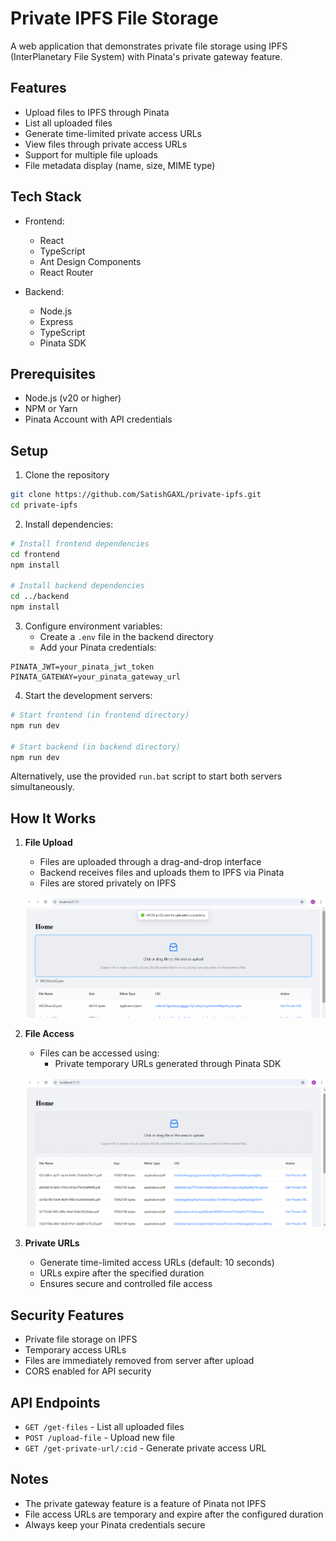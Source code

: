# Private IPFS File Storage

A web application that demonstrates private file storage using IPFS (InterPlanetary File System) with Pinata's private gateway feature.

## Features

- Upload files to IPFS through Pinata
- List all uploaded files
- Generate time-limited private access URLs
- View files through private access URLs
- Support for multiple file uploads
- File metadata display (name, size, MIME type)

## Tech Stack

- Frontend:
  - React
  - TypeScript
  - Ant Design Components
  - React Router

- Backend:
  - Node.js
  - Express
  - TypeScript
  - Pinata SDK

## Prerequisites

- Node.js (v20 or higher)
- NPM or Yarn
- Pinata Account with API credentials

## Setup

1. Clone the repository
```bash
git clone https://github.com/SatishGAXL/private-ipfs.git
cd private-ipfs
```

2. Install dependencies:
```bash
# Install frontend dependencies
cd frontend
npm install

# Install backend dependencies
cd ../backend
npm install
```

3. Configure environment variables:
   - Create a `.env` file in the backend directory
   - Add your Pinata credentials:
```env
PINATA_JWT=your_pinata_jwt_token
PINATA_GATEWAY=your_pinata_gateway_url
```

4. Start the development servers:
```bash
# Start frontend (in frontend directory)
npm run dev

# Start backend (in backend directory)
npm run dev
```

Alternatively, use the provided `run.bat` script to start both servers simultaneously.

## How It Works

1. **File Upload**
   - Files are uploaded through a drag-and-drop interface
   - Backend receives files and uploads them to IPFS via Pinata
   - Files are stored privately on IPFS

   ![File Upload Section](images/upload.png)

2. **File Access**
   - Files can be accessed using:
     - Private temporary URLs generated through Pinata SDK
     
    ![Files Section](images/home.png)

3. **Private URLs**
   - Generate time-limited access URLs (default: 10 seconds)
   - URLs expire after the specified duration
   - Ensures secure and controlled file access

## Security Features

- Private file storage on IPFS
- Temporary access URLs
- Files are immediately removed from server after upload
- CORS enabled for API security

## API Endpoints

- `GET /get-files` - List all uploaded files
- `POST /upload-file` - Upload new file
- `GET /get-private-url/:cid` - Generate private access URL

## Notes

- The private gateway feature is a feature of Pinata not IPFS
- File access URLs are temporary and expire after the configured duration
- Always keep your Pinata credentials secure